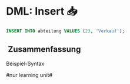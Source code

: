 # DML: Insert 📥

```sql
INSERT INTO abteilung VALUES (23, 'Verkauf');
```

##  Zusammenfassung
Beispiel-Syntax

#nur learning unit#